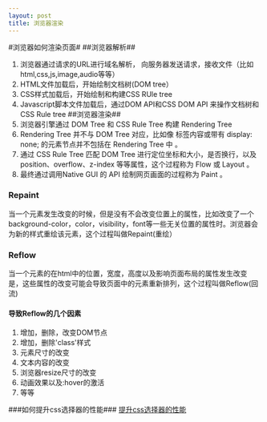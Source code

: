 ```yaml
---
layout: post
title: 浏览器渲染
---
```


#浏览器如何渲染页面#
##浏览器解析##
1. 浏览器通过请求的URL进行域名解析， 向服务器发送请求，接收文件（比如html,css,js,image,audio等等）
2. HTML文件加载后，开始绘制文档树(DOM tree）
3. CSS样式加载后，开始绘制和构建CSS RUle tree
4. Javascript脚本文件加载后，通过DOM API和CSS DOM API 来操作文档树和CSS Rule tree
##浏览器渲染##
1. 浏览器引擎通过 DOM Tree 和 CSS Rule Tree 构建 Rendering Tree
2. Rendering Tree 并不与 DOM Tree 对应，比如像 <head> 标签内容或带有 display: none; 的元素节点并不包括在 Rendering Tree 中 。
3. 通过 CSS Rule Tree 匹配 DOM Tree 进行定位坐标和大小，是否换行，以及 position、overflow、z-index 等等属性，这个过程称为 Flow 或 Layout 。
4. 最终通过调用Native GUI 的 API 绘制网页画面的过程称为 Paint 。 

### Repaint 
当一个元素发生改变的时候，但是没有不会改变位置上的属性，比如改变了一个background-color，color，visibility，font等一些无关位置的属性时。浏览器会为新的样式重绘该元素，这个过程叫做Repaint(重绘）
### Reflow
当一个元素的在html中的位置，宽度，高度以及影响页面布局的属性发生改变是，这些属性的改变可能会导致页面中的元素重新排列，这个过程叫做Reflow(回流)
#### 导致Reflow的几个因素
1. 增加，删除，改变DOM节点
2. 增加，删除'class'样式
3. 元素尺寸的改变
4. 文本内容的改变
5. 浏览器resize尺寸的改变
6. 动画效果以及:hover的激活
7. 等等


###如何提升css选择器的性能###
[提升css选择器的性能](http://www.jianshu.com/p/268c7f3dd7a6)